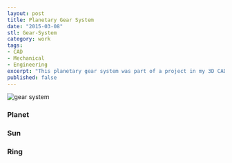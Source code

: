 ```yaml
---
layout: post
title: Planetary Gear System
date: "2015-03-08"
stl: Gear-System
category: work
tags:
- CAD
- Mechanical
- Engineering
excerpt: "This planetary gear system was part of a project in my 3D CAD class in college. The gears were cut with a waterjet and a chassis was created to rotate the gears in different variations. The gears were designed from scratch using an involute curve to profile the gear tooth."
published: false
---
```


![gear system](https://github.com/daveas/3D-Models/raw/master/Gear-System/still-planet.gif)

### Planet
<script src="https://embed.github.com/view/3d/daveas/3D-Products/master/Gear-System/Involute-Gear-Planet.stl"></script>

### Sun
<script src="https://embed.github.com/view/3d/daveas/3D-Products/master/Gear-System/Involute-Gear-Sun.stl"></script>

### Ring
<script src="https://embed.github.com/view/3d/daveas/3D-Products/master/Gear-System/Involute-Gear-Ring.stl"></script>


